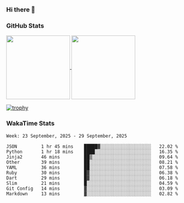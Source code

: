 ### Hi there 👋

### GitHub Stats

<a href="https://github.com/anuraghazra/github-readme-stats">
  <img align="center" height="170px" src="https://github-readme-stats.vercel.app/api/top-langs/?username=tksfjt1024&layout=compact&count_private=true&show_icons=true&show_icons=true&theme=graywhite" />
</a>
<a href="https://github.com/anuraghazra/github-readme-stats">
  <img align="center" height="170px" src="https://github-readme-stats.vercel.app/api?username=tksfjt1024&count_private=true&show_icons=true&show_icons=true&theme=graywhite" />
</a>

[![trophy](https://github-profile-trophy.vercel.app/?username=tksfjt1024)](https://github.com/ryo-ma/github-profile-trophy)

### WakaTime Stats

<!--START_SECTION:waka-->
```text
Week: 23 September, 2025 - 29 September, 2025

JSON         1 hr 45 mins    █████▓░░░░░░░░░░░░░░░░░░░   22.02 % 
Python       1 hr 18 mins    ████░░░░░░░░░░░░░░░░░░░░░   16.35 % 
Jinja2       46 mins         ██▒░░░░░░░░░░░░░░░░░░░░░░   09.64 % 
Other        39 mins         ██░░░░░░░░░░░░░░░░░░░░░░░   08.21 % 
YAML         36 mins         ██░░░░░░░░░░░░░░░░░░░░░░░   07.58 % 
Ruby         30 mins         █▓░░░░░░░░░░░░░░░░░░░░░░░   06.38 % 
Dart         29 mins         █▓░░░░░░░░░░░░░░░░░░░░░░░   06.18 % 
Slim         21 mins         █░░░░░░░░░░░░░░░░░░░░░░░░   04.59 % 
Git Config   14 mins         ▓░░░░░░░░░░░░░░░░░░░░░░░░   03.09 % 
Markdown     13 mins         ▓░░░░░░░░░░░░░░░░░░░░░░░░   02.82 % 
```
<!--END_SECTION:waka-->
